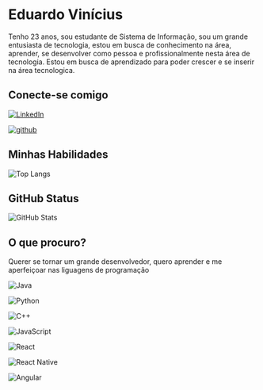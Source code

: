 # Eduardo Vinícius

Tenho 23 anos, sou estudante de Sistema de Informação, sou um grande entusiasta de tecnologia, estou em busca de conhecimento na área, aprender, se desenvolver como pessoa e profissionalmente nesta área de tecnologia. Estou em busca de aprendizado para poder crescer e se inserir na área tecnologica.

## Conecte-se comigo

[![LinkedIn](https://img.shields.io/badge/LinkedIn-000?style=for-the-badge&logo=linkedin&logoColor=0E76A8)](https://www.linkedin.com/in/eduardo-santos-b5a450187/)


[![github](https://github.com/)](https://github.com/ViinniSantoos)

## Minhas Habilidades

![Top Langs](https://github-readme-stats-git-masterrstaa-rickstaa.vercel.app/api/top-langs/?username=ViinniSantoos&bg_color=000&border_color=30A3DC&title_color=E94D5F&text_color=FFF)

## GitHub Status

![GitHub Stats](https://github-readme-stats.vercel.app/api?username=viinniSantoos&theme=transparent&bg_color=000&border_color=30A3DC&show_icons=true&icon_color=30A3DC&title_color=E94D5F&text_color=FFF)

## O que procuro?

Querer se tornar um grande desenvolvedor, quero aprender e me aperfeiçoar nas liguagens de programação

![Java](https://img.shields.io/badge/Java-000?style=for-the-badge&logo=java)

![Python](https://img.shields.io/badge/Python-000?style=for-the-badge&logo=python)

![C++](https://img.shields.io/badge/C%2B%2B-000?style=for-the-badge&logo=c%2B%2B&logoColor=00599C)

![JavaScript](https://img.shields.io/badge/JavaScript-000?style=for-the-badge&logo=javascript)

![React](https://img.shields.io/badge/React-000?style=for-the-badge&logo=react)

![React Native](https://img.shields.io/badge/React-Native-000?style=for-the-badge&logo=React-Native)

![Angular](https://img.shields.io/badge/Angular-000?style=for-the-badge&logo=angular&logoColor=C3002F)